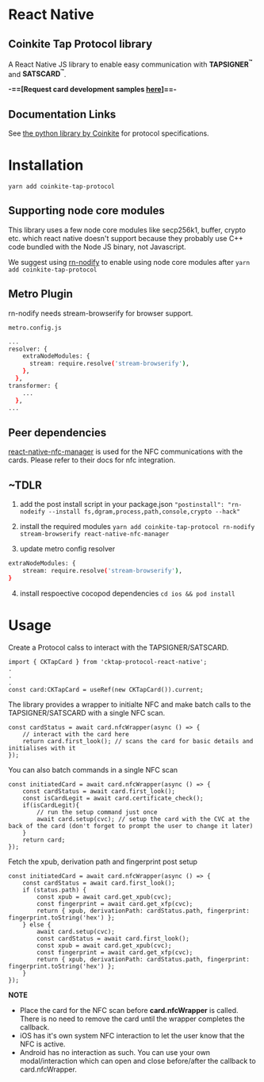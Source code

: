 # React Native

## Coinkite Tap Protocol library

A React Native JS library to enable easy communication
with **TAPSIGNER<sup>&trade;</sup>** and **SATSCARD<sup>&trade;</sup>**.

**-==[Request card development samples [here](https://coinkite.cards/dev)]==-**

## Documentation Links

See [the python library by Coinkite](https://github.com/coinkite/coinkite-tap-proto) for protocol specifications.

# Installation

`yarn add coinkite-tap-protocol`

## Supporting node core modules

This library uses a few node core modules like secp256k1, buffer, crypto etc. which react native doesn't support because they probably use C++ code bundled with the Node JS binary, not Javascript.

We suggest using [rn-nodify](https://github.com/tradle/rn-nodeify) to enable using node core modules after `yarn add coinkite-tap-protocol`

## Metro Plugin

rn-nodify needs stream-browserify for browser support.

`metro.config.js`

```sh
...
resolver: {
    extraNodeModules: {
      stream: require.resolve('stream-browserify'),
    },
  },
transformer: {
    ...
  },
...
```

## Peer dependencies

[react-native-nfc-manager](https://github.com/revtel/react-native-nfc-manager) is used for the NFC communications with the cards. Please refer to their docs for nfc integration.

## ~TDLR

1. add the post install script in your package.json
   `"postinstall": "rn-nodeify --install fs,dgram,process,path,console,crypto --hack"`

2. install the required modules
   `yarn add coinkite-tap-protocol rn-nodify stream-browserify react-native-nfc-manager`

3. update metro config resolver

```sh
extraNodeModules: {
    stream: require.resolve('stream-browserify'),
}
```

4. install respoective cocopod dependencies
   `cd ios && pod install`


# Usage

Create a Protocol calss to interact with the TAPSIGNER/SATSCARD.
```tsx
import { CKTapCard } from 'cktap-protocol-react-native';
.
.
.
const card:CKTapCard = useRef(new CKTapCard()).current;
```


The library provides a wrapper to initialte NFC and make batch calls to the TAPSIGNER/SATSCARD with a single NFC scan.
```tsx
const cardStatus = await card.nfcWrapper(async () => {
    // interact with the card here
    return card.first_look(); // scans the card for basic details and initialises with it
});
```


You can also batch commands in a single NFC scan
```tsx
const initiatedCard = await card.nfcWrapper(async () => {
    const cardStatus = await card.first_look();
    const isCardLegit = await card.certificate_check();
    if(isCardLegit){
        // run the setup command just once
        await card.setup(cvc); // setup the card with the CVC at the back of the card (don't forget to prompt the user to change it later)
    }
    return card;
});
```


Fetch the xpub, derivation path and fingerprint post setup
```tsx
const initiatedCard = await card.nfcWrapper(async () => {
    const cardStatus = await card.first_look();
    if (status.path) {
        const xpub = await card.get_xpub(cvc);
        const fingerprint = await card.get_xfp(cvc);
        return { xpub, derivationPath: cardStatus.path, fingerprint: fingerprint.toString('hex') };
    } else {
        await card.setup(cvc);
        const cardStatus = await card.first_look();
        const xpub = await card.get_xpub(cvc);
        const fingerprint = await card.get_xfp(cvc);
        return { xpub, derivationPath: cardStatus.path, fingerprint: fingerprint.toString('hex') };
    }
});
```


**NOTE**
* Place the card for the NFC scan before **card.nfcWrapper** is called. There is no need to remove the card until the wrapper completes the callback.
* iOS has it's own system NFC interaction to let the user know that the NFC is active.
* Android has no interaction as such. You can use your own modal/interaction which can open and close before/after the callback to card.nfcWrapper.
